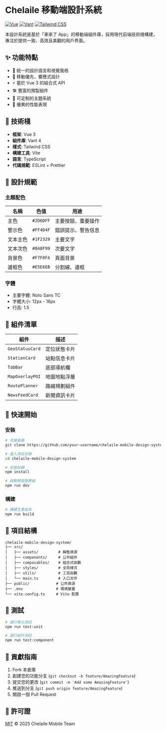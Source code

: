 # Chelaile 移動端設計系統

[![Vue](https://img.shields.io/badge/Vue-3.x-4FC08D?logo=vue.js)](https://vuejs.org/)
[![Vant](https://img.shields.io/badge/Vant-4.x-1989FA?logo=vant)](https://vant-contrib.gitee.io/vant/)
[![Tailwind CSS](https://img.shields.io/badge/Tailwind_CSS-3.x-06B6D4?logo=tailwind-css)](https://tailwindcss.com/)

本設計系統是基於「車來了 App」的移動端組件庫，採用現代前端技術棧構建，專注於提供一致、高效且美觀的用戶界面。

## ✨ 功能特點

- 🎨 統一的設計語言和視覺風格
- 📱 移動優先，響應式設計
- ⚡ 基於 Vue 3 的組合式 API
- 🛠️ 豐富的預製組件
- 🎨 可定制的主題系統
- 🚀 優異的性能表現

## 🚀 技術棧

- **框架**: Vue 3
- **組件庫**: Vant 4
- **樣式**: Tailwind CSS
- **構建工具**: Vite
- **語言**: TypeScript
- **代碼規範**: ESLint + Prettier

## 🎨 設計規範

### 主題配色

| 名稱 | 色值 | 用途 |
|------|------|------|
| 主色 | `#2D6DFF` | 主要按鈕、重要操作 |
| 警示色 | `#FF4D4F` | 錯誤提示、警告信息 |
| 文本主色 | `#1F2329` | 主要文字 |
| 文本次色 | `#8A8F99` | 次要文字 |
| 背景色 | `#F7F8FA` | 頁面背景 |
| 邊框色 | `#E5E6EB` | 分割線、邊框 |

### 字體

- 主要字體: Noto Sans TC
- 字體大小: 12px - 16px
- 行高: 1.5

## 🧱 組件清單

| 組件 | 描述 |
|------|------|
| `GeoStatusCard` | 定位狀態卡片 |
| `StationCard` | 站點信息卡片 |
| `TabBar` | 底部導航欄 |
| `MapOverlayPOI` | 地圖地點浮層 |
| `RoutePlanner` | 路線規劃組件 |
| `NewsFeedCard` | 新聞資訊卡片 |

## 🚀 快速開始

### 安裝

```bash
# 克隆倉庫
git clone https://github.com/your-username/chelaile-mobile-design-system.git

# 進入項目目錄
cd chelaile-mobile-design-system

# 安裝依賴
npm install

# 啟動開發服務器
npm run dev
```

### 構建

```bash
# 構建生產版本
npm run build
```

## 📁 項目結構

```
chelaile-mobile-design-system/
├── src/
│   ├── assets/         # 靜態資源
│   ├── components/     # 公共組件
│   ├── composables/    # 組合式函數
│   ├── styles/         # 全局樣式
│   ├── utils/          # 工具函數
│   └── main.ts         # 入口文件
├── public/            # 公共資源
├── .env               # 環境變量
└── vite.config.ts     # Vite 配置
```

## 🧪 測試

```bash
# 運行單元測試
npm run test:unit

# 運行組件測試
npm run test:component
```

## 🤝 貢獻指南

1. Fork 本倉庫
2. 創建您的功能分支 (`git checkout -b feature/AmazingFeature`)
3. 提交您的更改 (`git commit -m 'Add some AmazingFeature'`)
4. 推送到分支 (`git push origin feature/AmazingFeature`)
5. 開啟一個 Pull Request

## 📄 許可證

[MIT](LICENSE) © 2025 Chelaile Mobile Team
